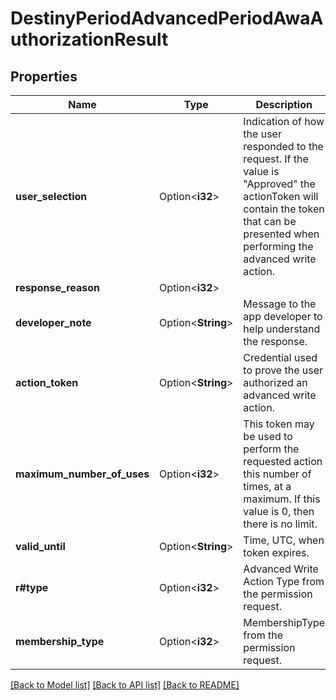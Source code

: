 # DestinyPeriodAdvancedPeriodAwaAuthorizationResult

## Properties

Name | Type | Description | Notes
------------ | ------------- | ------------- | -------------
**user_selection** | Option<**i32**> | Indication of how the user responded to the request. If the value is \"Approved\" the actionToken will contain the token that can be presented when performing the advanced write action. | [optional]
**response_reason** | Option<**i32**> |  | [optional]
**developer_note** | Option<**String**> | Message to the app developer to help understand the response. | [optional]
**action_token** | Option<**String**> | Credential used to prove the user authorized an advanced write action. | [optional]
**maximum_number_of_uses** | Option<**i32**> | This token may be used to perform the requested action this number of times, at a maximum. If this value is 0, then there is no limit. | [optional]
**valid_until** | Option<**String**> | Time, UTC, when token expires. | [optional]
**r#type** | Option<**i32**> | Advanced Write Action Type from the permission request. | [optional]
**membership_type** | Option<**i32**> | MembershipType from the permission request. | [optional]

[[Back to Model list]](../README.md#documentation-for-models) [[Back to API list]](../README.md#documentation-for-api-endpoints) [[Back to README]](../README.md)


